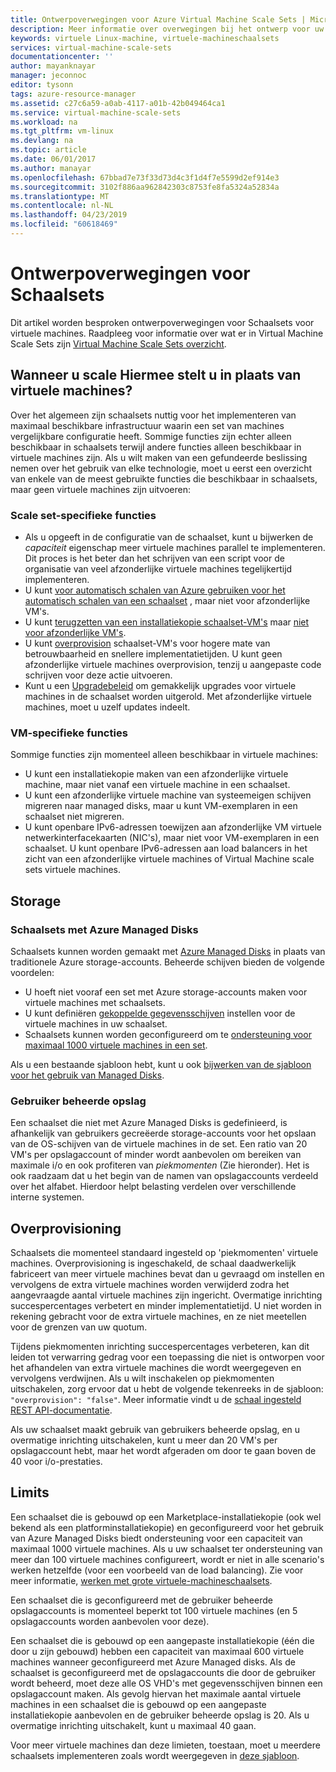 ```yaml
---
title: Ontwerpoverwegingen voor Azure Virtual Machine Scale Sets | Microsoft Docs
description: Meer informatie over overwegingen bij het ontwerp voor uw Azure Virtual Machine Scale Sets
keywords: virtuele Linux-machine, virtuele-machineschaalsets
services: virtual-machine-scale-sets
documentationcenter: ''
author: mayanknayar
manager: jeconnoc
editor: tysonn
tags: azure-resource-manager
ms.assetid: c27c6a59-a0ab-4117-a01b-42b049464ca1
ms.service: virtual-machine-scale-sets
ms.workload: na
ms.tgt_pltfrm: vm-linux
ms.devlang: na
ms.topic: article
ms.date: 06/01/2017
ms.author: manayar
ms.openlocfilehash: 67bbad7e73f33d73d4c3f1d4f7e5599d2ef914e3
ms.sourcegitcommit: 3102f886aa962842303c8753fe8fa5324a52834a
ms.translationtype: MT
ms.contentlocale: nl-NL
ms.lasthandoff: 04/23/2019
ms.locfileid: "60618469"
---
```

# <a name="design-considerations-for-scale-sets"></a>Ontwerpoverwegingen voor Schaalsets
Dit artikel worden besproken ontwerpoverwegingen voor Schaalsets voor virtuele machines. Raadpleeg voor informatie over wat er in Virtual Machine Scale Sets zijn [Virtual Machine Scale Sets overzicht](virtual-machine-scale-sets-overview.md).

## <a name="when-to-use-scale-sets-instead-of-virtual-machines"></a>Wanneer u scale Hiermee stelt u in plaats van virtuele machines?
Over het algemeen zijn schaalsets nuttig voor het implementeren van maximaal beschikbare infrastructuur waarin een set van machines vergelijkbare configuratie heeft. Sommige functies zijn echter alleen beschikbaar in schaalsets terwijl andere functies alleen beschikbaar in virtuele machines zijn. Als u wilt maken van een gefundeerde beslissing nemen over het gebruik van elke technologie, moet u eerst een overzicht van enkele van de meest gebruikte functies die beschikbaar in schaalsets, maar geen virtuele machines zijn uitvoeren:

### <a name="scale-set-specific-features"></a>Scale set-specifieke functies

- Als u opgeeft in de configuratie van de schaalset, kunt u bijwerken de *capaciteit* eigenschap meer virtuele machines parallel te implementeren. Dit proces is het beter dan het schrijven van een script voor de organisatie van veel afzonderlijke virtuele machines tegelijkertijd implementeren.
- U kunt [voor automatisch schalen van Azure gebruiken voor het automatisch schalen van een schaalset](./virtual-machine-scale-sets-autoscale-overview.md) , maar niet voor afzonderlijke VM's.
- U kunt [terugzetten van een installatiekopie schaalset-VM's](https://docs.microsoft.com/rest/api/compute/virtualmachinescalesets/reimage) maar [niet voor afzonderlijke VM's](https://docs.microsoft.com/rest/api/compute/virtualmachines).
- U kunt [overprovision](https://docs.microsoft.com/azure/virtual-machine-scale-sets/virtual-machine-scale-sets-design-overview#overprovisioning) schaalset-VM's voor hogere mate van betrouwbaarheid en snellere implementatietijden. U kunt geen afzonderlijke virtuele machines overprovision, tenzij u aangepaste code schrijven voor deze actie uitvoeren.
- Kunt u een [Upgradebeleid](./virtual-machine-scale-sets-upgrade-scale-set.md) om gemakkelijk upgrades voor virtuele machines in de schaalset worden uitgerold. Met afzonderlijke virtuele machines, moet u uzelf updates indeelt.

### <a name="vm-specific-features"></a>VM-specifieke functies

Sommige functies zijn momenteel alleen beschikbaar in virtuele machines:

- U kunt een installatiekopie maken van een afzonderlijke virtuele machine, maar niet vanaf een virtuele machine in een schaalset.
- U kunt een afzonderlijke virtuele machine van systeemeigen schijven migreren naar managed disks, maar u kunt VM-exemplaren in een schaalset niet migreren.
- U kunt openbare IPv6-adressen toewijzen aan afzonderlijke VM virtuele netwerkinterfacekaarten (NIC's), maar niet voor VM-exemplaren in een schaalset. U kunt openbare IPv6-adressen aan load balancers in het zicht van een afzonderlijke virtuele machines of Virtual Machine scale sets virtuele machines.

## <a name="storage"></a>Storage

### <a name="scale-sets-with-azure-managed-disks"></a>Schaalsets met Azure Managed Disks
Schaalsets kunnen worden gemaakt met [Azure Managed Disks](../virtual-machines/windows/managed-disks-overview.md) in plaats van traditionele Azure storage-accounts. Beheerde schijven bieden de volgende voordelen:
- U hoeft niet vooraf een set met Azure storage-accounts maken voor virtuele machines met schaalsets.
- U kunt definiëren [gekoppelde gegevensschijven](virtual-machine-scale-sets-attached-disks.md) instellen voor de virtuele machines in uw schaalset.
- Schaalsets kunnen worden geconfigureerd om te [ondersteuning voor maximaal 1000 virtuele machines in een set](virtual-machine-scale-sets-placement-groups.md). 

Als u een bestaande sjabloon hebt, kunt u ook [bijwerken van de sjabloon voor het gebruik van Managed Disks](virtual-machine-scale-sets-convert-template-to-md.md).

### <a name="user-managed-storage"></a>Gebruiker beheerde opslag
Een schaalset die niet met Azure Managed Disks is gedefinieerd, is afhankelijk van gebruikers gecreëerde storage-accounts voor het opslaan van de OS-schijven van de virtuele machines in de set. Een ratio van 20 VM's per opslagaccount of minder wordt aanbevolen om bereiken van maximale i/o en ook profiteren van _piekmomenten_ (Zie hieronder). Het is ook raadzaam dat u het begin van de namen van opslagaccounts verdeeld over het alfabet. Hierdoor helpt belasting verdelen over verschillende interne systemen. 


## <a name="overprovisioning"></a>Overprovisioning
Schaalsets die momenteel standaard ingesteld op 'piekmomenten' virtuele machines. Overprovisioning is ingeschakeld, de schaal daadwerkelijk fabriceert van meer virtuele machines bevat dan u gevraagd om instellen en vervolgens de extra virtuele machines worden verwijderd zodra het aangevraagde aantal virtuele machines zijn ingericht. Overmatige inrichting succespercentages verbetert en minder implementatietijd. U niet worden in rekening gebracht voor de extra virtuele machines, en ze niet meetellen voor de grenzen van uw quotum.

Tijdens piekmomenten inrichting succespercentages verbeteren, kan dit leiden tot verwarring gedrag voor een toepassing die niet is ontworpen voor het afhandelen van extra virtuele machines die wordt weergegeven en vervolgens verdwijnen. Als u wilt inschakelen op piekmomenten uitschakelen, zorg ervoor dat u hebt de volgende tekenreeks in de sjabloon: `"overprovision": "false"`. Meer informatie vindt u de [schaal ingesteld REST API-documentatie](/rest/api/virtualmachinescalesets/create-or-update-a-set).

Als uw schaalset maakt gebruik van gebruikers beheerde opslag, en u overmatige inrichting uitschakelen, kunt u meer dan 20 VM's per opslagaccount hebt, maar het wordt afgeraden om door te gaan boven de 40 voor i/o-prestaties. 

## <a name="limits"></a>Limits
Een schaalset die is gebouwd op een Marketplace-installatiekopie (ook wel bekend als een platforminstallatiekopie) en geconfigureerd voor het gebruik van Azure Managed Disks biedt ondersteuning voor een capaciteit van maximaal 1000 virtuele machines. Als u uw schaalset ter ondersteuning van meer dan 100 virtuele machines configureert, wordt er niet in alle scenario's werken hetzelfde (voor een voorbeeld van de load balancing). Zie voor meer informatie, [werken met grote virtuele-machineschaalsets](virtual-machine-scale-sets-placement-groups.md). 

Een schaalset die is geconfigureerd met de gebruiker beheerde opslagaccounts is momenteel beperkt tot 100 virtuele machines (en 5 opslagaccounts worden aanbevolen voor deze).

Een schaalset die is gebouwd op een aangepaste installatiekopie (één die door u zijn gebouwd) hebben een capaciteit van maximaal 600 virtuele machines wanneer geconfigureerd met Azure Managed disks. Als de schaalset is geconfigureerd met de opslagaccounts die door de gebruiker wordt beheerd, moet deze alle OS VHD's met gegevensschijven binnen een opslagaccount maken. Als gevolg hiervan het maximale aantal virtuele machines in een schaalset die is gebouwd op een aangepaste installatiekopie aanbevolen en de gebruiker beheerde opslag is 20. Als u overmatige inrichting uitschakelt, kunt u maximaal 40 gaan.

Voor meer virtuele machines dan deze limieten, toestaan, moet u meerdere schaalsets implementeren zoals wordt weergegeven in [deze sjabloon](https://github.com/Azure/azure-quickstart-templates/tree/master/301-custom-images-at-scale).

